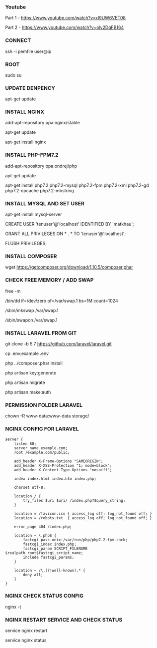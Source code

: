 ### Youtube
Part 1 - https://www.youtube.com/watch?v=xI9UW6VET08

Part 2 - https://www.youtube.com/watch?v=olv2DqFB164

### CONNECT
ssh -i pemfile user@ip

### ROOT
sudo su

### UPDATE DENPENCY
apt-get update

### INSTALL NGINX
add-apt-repository ppa:nginx/stable

apt-get update

apt-get install nginx

### INSTALL PHP-FPM7.2
add-apt-repository ppa:ondrej/php

apt-get update

apt-get install php7.2 php7.2-mysql php7.2-fpm php7.2-xml php7.2-gd php7.2-opcache php7.2-mbstring

### INSTALL MYSQL AND SET USER
apt-get install mysql-server

CREATE USER 'tenuser'@'localhost' IDENTIFIED BY 'matkhau';

GRANT ALL PRIVILEGES ON * . * TO 'tenuser'@'localhost';

FLUSH PRIVILEGES;

### INSTALL COMPOSER
wget https://getcomposer.org/download/1.10.5/composer.phar

### CHECK FREE MEMORY / ADD SWAP
free -m

/bin/dd if=/dev/zero of=/var/swap.1 bs=1M count=1024

/sbin/mkswap /var/swap.1

/sbin/swapon /var/swap.1


### INSTALL LARAVEL FROM GIT
git clone -b 5.7 https://github.com/laravel/laravel.git

cp .env.example .env

php ../composer.phar install

php artisan key:generate

php artisan migrate

php artisan make:auth

### PERMISSION FOLDER LARAVEL
chown -R www-data:www-data storage/

### NGINX CONFIG FOR LARAVEL
```
server {
    listen 80;
    server_name example.com;
    root /example.com/public;

    add_header X-Frame-Options "SAMEORIGIN";
    add_header X-XSS-Protection "1; mode=block";
    add_header X-Content-Type-Options "nosniff";

    index index.html index.htm index.php;

    charset utf-8;

    location / {
        try_files $uri $uri/ /index.php?$query_string;
    }

    location = /favicon.ico { access_log off; log_not_found off; }
    location = /robots.txt  { access_log off; log_not_found off; }

    error_page 404 /index.php;

    location ~ \.php$ {
        fastcgi_pass unix:/var/run/php/php7.2-fpm.sock;
        fastcgi_index index.php;
        fastcgi_param SCRIPT_FILENAME $realpath_root$fastcgi_script_name;
        include fastcgi_params;
    }

    location ~ /\.(?!well-known).* {
        deny all;
    }
}
```
### NGINX CHECK STATUS CONFIG
nginx -t

### NGINX RESTART SERVICE AND CHECK STATUS
service nginx restart

service nginx status
